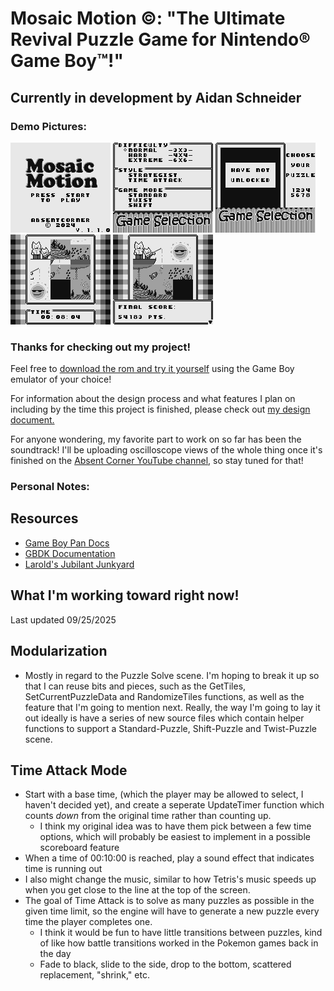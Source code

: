 # Mosaic Motion ©️: "The Ultimate Revival Puzzle Game for Nintendo®️ Game Boy™️!"

## Currently in development by Aidan Schneider

### Demo Pictures:

![Title Screen](demo_pics/demo1.bmp)
![Selection Screen (1 of 2)](demo_pics/demo2.bmp)
![Selection Screen (2 of 2)](demo_pics/demo3.bmp)
![Puzzle Solving](demo_pics/demo4.bmp)
![Puzzle Solved](demo_pics/demo5.bmp)

### Thanks for checking out my project!
Feel free to [download the rom and try it yourself](https://github.com/aschneider15/Mosaic-Motion/releases) using the Game Boy emulator of your choice! 

For information about the design process and what features I plan on including by the time this project is finished, please check out [my design document.](/Design%20Document.md)

For anyone wondering, my favorite part to work on so far has been the soundtrack! I'll be uploading oscilloscope views of the whole thing once it's finished on the [Absent Corner YouTube channel](https://youtube.com/@absentcorner), so stay tuned for that!

### Personal Notes:

## Resources

- [Game Boy Pan Docs](https://gbdev.io/pandocs/About.html)
- [GBDK Documentation](https://gbdk-2020.github.io/gbdk-2020/docs)
- [Larold's Jubilant Junkyard](https://laroldsjubilantjunkyard.com/)

## What I'm working toward right now!
Last updated 09/25/2025

## Modularization

- Mostly in regard to the Puzzle Solve scene. I'm hoping to break it up so that I can reuse bits and pieces, such as the GetTiles, SetCurrentPuzzleData and RandomizeTiles functions, as well as the feature that I'm going to mention next. Really, the way I'm going to lay it out ideally is have a series of new source files which contain helper functions to support a Standard-Puzzle, Shift-Puzzle and Twist-Puzzle scene.   

## Time Attack Mode

- Start with a base time, \(which the player may be allowed to select, I haven't decided yet\), and create a seperate UpdateTimer function which counts *down* from the original time rather than counting up.
  - I think my original idea was to have them pick between a few time options, which will probably be easiest to implement in a possible scoreboard feature
- When a time of 00:10:00 is reached, play a sound effect that indicates time is running out
- I also might change the music, similar to how Tetris's music speeds up when you get close to the line at the top of the screen. 
- The goal of Time Attack is to solve as many puzzles as possible in the given time limit, so the engine will have to generate a new puzzle every time the player completes one.
  - I think it would be fun to have little transitions between puzzles, kind of like how battle transitions worked in the Pokemon games back in the day
  - Fade to black, slide to the side, drop to the bottom, scattered replacement, "shrink," etc.